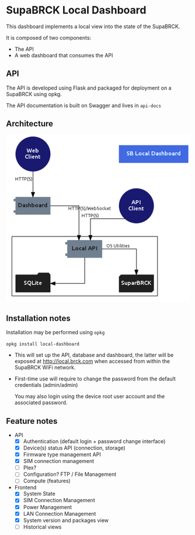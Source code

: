 # SupaBRCK Local Dashboard

This dashboard implements a local view into the state of the SupaBRCK.

It is composed of two components:

- The API
- A web dashboard that consumes the API


## API

The API is developed using Flask and packaged for deployment on a SupaBRCK
using opkg.

The API documentation is built on Swagger and lives in `api-docs`

## Architecture

![Architecture](media/stack.png)

## Installation notes

Installation may be performed using `opkg`

`opkg install local-dashboard`

- This will set up the API, database and dashboard, the latter will be exposed at http://local.brck.com when accessed from within the SupaBRCK WiFi network.
- First-time use will require to change the password from the default credentials (admin/admin)

    You may also login using the device root user account and the associated password.


## Feature notes

- API 
    - [x] Authentication (default login + password change interface)
    - [x] Device(s) status API (connection, storage)
    - [x] Firmware type management API
    - [x] SIM connection management
    - [ ] Plex?
    - [ ] Configuration? FTP / File Management
    - [ ] Compute (features)
- Frontend
    - [x] System State
    - [x] SIM Connection Management
    - [x] Power Management
    - [x] LAN Connection Management
    - [x] System version and packages view
    - [ ] Historical views
